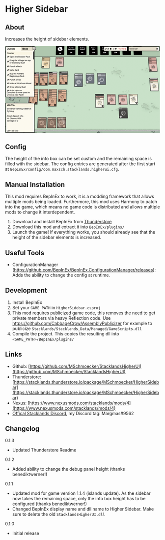# Higher Sidebar
## About
Increases the height of sidebar elements.

![Showcase](https://raw.githubusercontent.com/MSchmoecker/StacklandsHigherUI/master/Docs/Showcase.png)

## Config
The height of the info box can be set custom and the remaining space is filled with the sidebar.
The config entries are generated after the first start at `BepInEx/config/com.maxsch.stacklands.higherui.cfg`.

## Manual Installation
This mod requires BepInEx to work, it is a modding framework that allows multiple mods being loaded.
Furthermore, this mod uses Harmony to patch into the game, which means no game code is distributed and allows multiple mods to change it interdependent.

1. Download and install BepInEx from [Thunderstore](https://stacklands.thunderstore.io/package/BepInEx/BepInExPack_Stacklands)
3. Download this mod and extract it into `BepInEx/plugins/`
4. Launch the game! If everything works, you should already see that the height of the sidebar elements is increased.

## Useful Tools
- ConfigurationManager (https://github.com/BepInEx/BepInEx.ConfigurationManager/releases): Adds the ability to change the config at runtime.

## Development
1. Install BepInEx
2. Set your `GAME_PATH` in `HigherSidebar.csproj`
3. This mod requires publicized game code, this removes the need to get private members via heavy Reflection code. Use https://github.com/CabbageCrow/AssemblyPublicizer for example to publicize `Stacklands/Stacklands_Data/Managed/GameScripts.dll`
4. Compile the project. This copies the resulting dll into `<GAME_PATH>/BepInEx/plugins/`

## Links
- Github: [https://github.com/MSchmoecker/StacklandsHigherUI](https://github.com/MSchmoecker/StacklandsHigherUI)
- Thunderstore: [https://stacklands.thunderstore.io/package/MSchmoecker/HigherSidebar](https://stacklands.thunderstore.io/package/MSchmoecker/HigherSidebar)
- Nexus: [https://www.nexusmods.com/stacklands/mods/4](https://www.nexusmods.com/stacklands/mods/4)
- [Offical Stacklands Discord](https://discord.gg/sokpop), my Discord tag: Margmas#9562

## Changelog
0.1.3
- Updated Thunderstore Readme

0.1.2
- Added ability to change the debug panel height (thanks benediktwerner!)

0.1.1
- Updated mod for game version 1.1.4 (islands update). As the sidebar now takes the remaining space, only the info box height has to be configured (thanks benediktwerner!)
- Changed BepInEx display name and dll name to Higher Sidebar. Make sure to delete the old `StacklandsHigherUI.dll`

0.1.0
- Initial release
